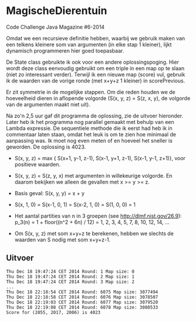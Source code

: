 MagischeDierentuin
==================

Code Challenge Java Magazine #6-2014

Omdat we een recursieve definitie hebben, waarbij we gebruik maken van een telkens kleinere som
van argumenten (in elke stap 1 kleiner), lijkt dynamisch programmeren hier goed toepasbaar.

De State class gebruikte ik ook voor een andere oplossingspoging. Hier wordt deze class eenvoudig
gebruikt om een triple in een map op te slaan (niet zo interessant verder). Terwijl ik een nieuwe 
map (score) vul, gebruik ik de waarden van de vorige ronde (met x+y+z 1 kleiner) in scorePrevious.

Er zit symmetrie in de mogelijke stappen. Om die reden houden we de hoeveelheid dieren in aflopende volgorde
(S(x, y, z) = S(z, x, y), de volgorde van de argumenten maakt niet uit).

Na zo'n 2,5 uur gaf dit programma de oplossing, zie de uitvoer hieronder. Later heb ik het programma nog parallel gemaakt met behulp van een Lambda expressie. De sequentiele methode die ik eerst had heb ik in commentaar laten staan, omdat het leuk is om te zien hoe minimaal de aanpassing was. Ik moet nog even meten of en hoeveel het sneller is geworden.
De oplossing is 4023.

- S(x, y, z) = max {
      S(x+1, y-1, z-1),
      S(x-1, y+1, z-1),
      S(x-1, y-1, z+1)}, voor positieve waarden.

- S(x, y, z) = S(z, y, x) met argumenten in willekeurige volgorde. En daarom bekijken we alleen de gevallen met x >= y >= z.

- Basis geval: S(x, y, y) = x + y
- S(x, 1, 0) = S(x-1, 0, 1) = S(x-2, 1, 0) = S(1, 0, 0) = 1

- Het aantal partities van n in 3 groepen (see http://dlmf.nist.gov/26.9):
 p_3(n) = 1 + floor((n^2 + 6n) / 12) = 1, 2, 3, 4, 5, 7, 8, 10, 12, 14, ...

- Om S(x, y, z) met som x+y+z te berekenen, hebben we slechts de waarden van S nodig met som x+y+z-1.

## Uitvoer

```
Thu Dec 18 19:47:24 CET 2014 Round: 1 Map size: 0
Thu Dec 18 19:47:24 CET 2014 Round: 2 Map size: 1
Thu Dec 18 19:47:24 CET 2014 Round: 3 Map size: 2
...
Thu Dec 18 22:18:54 CET 2014 Round: 6075 Map size: 3077494
Thu Dec 18 22:18:58 CET 2014 Round: 6076 Map size: 3078507
Thu Dec 18 22:19:03 CET 2014 Round: 6077 Map size: 3079520
Thu Dec 18 22:19:08 CET 2014 Round: 6078 Map size: 3080533
Score for (2055, 2017, 2006) is 4023
```
